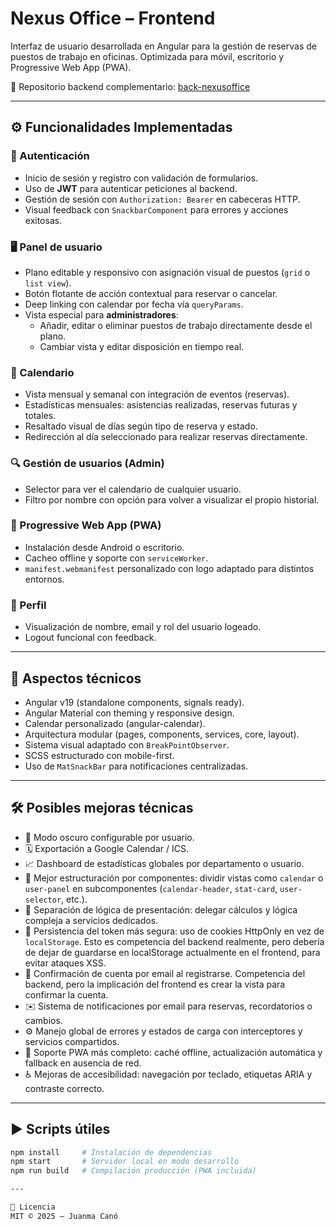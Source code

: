 # Nexus Office – Frontend

Interfaz de usuario desarrollada en Angular para la gestión de reservas de puestos de trabajo en oficinas. Optimizada para móvil, escritorio y Progressive Web App (PWA).

🔗 Repositorio backend complementario: [back-nexusoffice](https://github.com/juanmacanos/back-nexusoffice)

---

## ⚙️ Funcionalidades Implementadas

### 🔐 Autenticación
- Inicio de sesión y registro con validación de formularios.
- Uso de **JWT** para autenticar peticiones al backend.
- Gestión de sesión con `Authorization: Bearer` en cabeceras HTTP.
- Visual feedback con `SnackbarComponent` para errores y acciones exitosas.

### 🖥️ Panel de usuario
- Plano editable y responsivo con asignación visual de puestos (`grid` o `list view`).
- Botón flotante de acción contextual para reservar o cancelar.
- Deep linking con calendar por fecha vía `queryParams`.
- Vista especial para **administradores**:
  - Añadir, editar o eliminar puestos de trabajo directamente desde el plano.
  - Cambiar vista y editar disposición en tiempo real.

### 📆 Calendario
- Vista mensual y semanal con integración de eventos (reservas).
- Estadísticas mensuales: asistencias realizadas, reservas futuras y totales.
- Resaltado visual de días según tipo de reserva y estado.
- Redirección al día seleccionado para realizar reservas directamente.

### 🔍 Gestión de usuarios (Admin)
- Selector para ver el calendario de cualquier usuario.
- Filtro por nombre con opción para volver a visualizar el propio historial.

### 📱 Progressive Web App (PWA)
- Instalación desde Android o escritorio.
- Cacheo offline y soporte con `serviceWorker`.
- `manifest.webmanifest` personalizado con logo adaptado para distintos entornos.

### 👤 Perfil
- Visualización de nombre, email y rol del usuario logeado.
- Logout funcional con feedback.

---

## 🧠 Aspectos técnicos

- Angular v19 (standalone components, signals ready).
- Angular Material con theming y responsive design.
- Calendar personalizado (angular-calendar).
- Arquitectura modular (pages, components, services, core, layout).
- Sistema visual adaptado con `BreakPointObserver`.
- SCSS estructurado con mobile-first.
- Uso de `MatSnackBar` para notificaciones centralizadas.

---

## 🛠️ Posibles mejoras técnicas

- 🌙 Modo oscuro configurable por usuario.
- 🗓️ Exportación a Google Calendar / ICS.
- 📈 Dashboard de estadísticas globales por departamento o usuario.
- 🧩 Mejor estructuración por componentes: dividir vistas como `calendar` o `user-panel` en subcomponentes (`calendar-header`, `stat-card`, `user-selector`, etc.).
- 🧠 Separación de lógica de presentación: delegar cálculos y lógica compleja a servicios dedicados.
- 🔐 Persistencia del token más segura: uso de cookies HttpOnly en vez de `localStorage`. Esto es competencia del backend realmente, pero debería de dejar de guardarse en localStorage actualmente en el frontend, para evitar ataques XSS.
- 📧 Confirmación de cuenta por email al registrarse. Competencia del backend, pero la implicación del frontend es crear la vista para confirmar la cuenta.
- ✉️ Sistema de notificaciones por email para reservas, recordatorios o cambios.
- ⚙️ Manejo global de errores y estados de carga con interceptores y servicios compartidos.
- 📲 Soporte PWA más completo: caché offline, actualización automática y fallback en ausencia de red.
- ♿ Mejoras de accesibilidad: navegación por teclado, etiquetas ARIA y contraste correcto.


---

## ▶️ Scripts útiles

```bash
npm install     # Instalación de dependencias
npm start       # Servidor local en modo desarrollo
npm run build   # Compilación producción (PWA incluida)

---

📄 Licencia
MIT © 2025 – Juanma Canó


